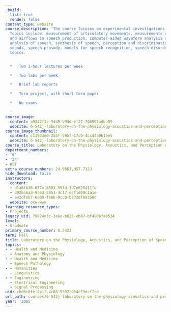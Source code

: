 ```yaml
---
_build:
  list: true
  render: false
content_type: website
course_description: 'The course focuses on experimental investigations of speech processes.
  Topics include: measurement of articulatory movements, measurements of pressures
  and airflows in speech production, computer-aided waveform analysis and spectral
  analysis of speech, synthesis of speech, perception and discrimination of speechlike
  sounds, speech prosody, models for speech recognition, speech disorders, and other
  topics.


  *   Two 1-hour lectures per week

  *   Two labs per week

  *   Brief lab reports

  *   Term project, with short term paper

  *   No exams

  '
course_image:
  content: a9347f1c-94d5-b94d-ef27-766901adba59
  website: 6-542j-laboratory-on-the-physiology-acoustics-and-perception-of-speech-fall-2005
course_image_thumbnail:
  content: c11933e0-255f-595f-17c0-4cc44a0b15e5
  website: 6-542j-laboratory-on-the-physiology-acoustics-and-perception-of-speech-fall-2005
course_title: Laboratory on the Physiology, Acoustics, and Perception of Speech
department_numbers:
- '6'
- '24'
- HST
extra_course_numbers: 24.966J,HST.712J
hide_download: false
instructors:
  content:
  - d1a6fb36-677e-8583-59fd-1b7e625411fe
  - d92b56a3-9ae3-8851-4cf7-ecf1d09c1a1e
  - a42dfeb7-6e09-fe0b-9cc0-b232df89350d
  website: ocw-www
learning_resource_types:
- Projects
legacy_uid: 79024e3c-3a6e-b823-eb07-bf480bfa9534
level:
- Graduate
primary_course_number: 6.542J
term: Fall
title: Laboratory on the Physiology, Acoustics, and Perception of Speech
topics:
- - Health and Medicine
  - Anatomy and Physiology
- - Health and Medicine
  - Speech Pathology
- - Humanities
  - Linguistics
- - Engineering
  - Electrical Engineering
  - Signal Processing
uid: cbd6c0fe-8e1f-4c08-9502-064c53dcf7cd
url_path: courses/6-542j-laboratory-on-the-physiology-acoustics-and-perception-of-speech-fall-2005
year: '2005'
---
```

